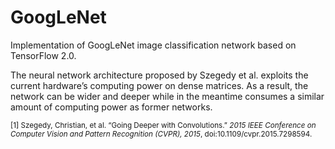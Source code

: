 # GoogLeNet
Implementation of GoogLeNet image classification network based on TensorFlow 2.0.

The neural network architecture proposed by Szegedy et al. exploits the current hardware’s computing power on dense matrices. As a result, the network can be wider and deeper while in the meantime consumes a similar amount of computing power as former networks.

<sup>[1] Szegedy, Christian, et al. “Going Deeper with Convolutions.” <i>2015 IEEE Conference on Computer Vision and Pattern Recognition (CVPR), 2015</i>, doi:10.1109/cvpr.2015.7298594.</sup>



